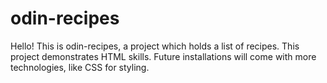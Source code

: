 # odin-recipes
Hello!
This is odin-recipes, a project which holds a list of recipes.
This project demonstrates HTML skills.
Future installations will come with more technologies, like CSS for styling.